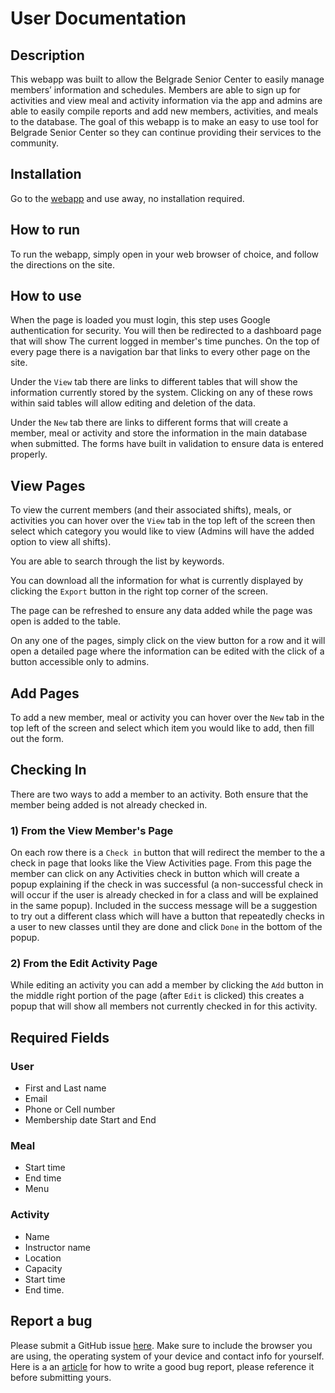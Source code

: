 # User Documentation

## Description

This webapp was built to allow the Belgrade Senior Center to easily manage members’ information and schedules.  Members are able to sign up for activities and view meal and activity information via the app and admins are able to easily compile reports and add new members, activities, and meals to the database. The goal of this webapp is to make an easy to use tool for Belgrade Senior Center so they can continue providing their services to the community.

## Installation

Go to the [webapp](https://bsc-development.firebaseapp.com/) and use away, no installation required.

## How to run

To run the webapp, simply open in your web browser of choice, and follow the directions on the site.

## How to use

When the page is loaded you must login, this step uses Google authentication for security. You will then be redirected to a dashboard page that will show The current logged in member's time punches. On the top of every page there is a navigation bar that links to every other page on the site.

Under the `View` tab there are links to different tables that will show the information currently stored by the system. Clicking on any of these rows within said tables will allow editing and deletion of the data.

Under the `New` tab there are links to different forms that will create a member, meal or activity and store the information in the main database when submitted. The forms have built in validation to ensure data is entered properly.

## View Pages

To view the current members (and their associated shifts), meals, or activities you can hover over the `View` tab in the top left of the screen then select which category you would like to view (Admins will have the added option to view all shifts).

You are able to search through the list by keywords.

You can download all the information for what is currently displayed by clicking the `Export` button in the right top corner of the screen.

The page can be refreshed to ensure any data added while the page was open is added to the table.

On any one of the pages, simply click on the view button for a row and it will open a detailed page where the information can be edited with the click of a button accessible only to admins.

## Add Pages

To add a new member, meal or activity you can hover over the `New` tab in the top left of the screen and select which item you would like to add, then fill out the form.

## Checking In

There are two ways to add a member to an activity. Both ensure that the member being added is not already checked in.

### 1) From the View Member's Page

On each row there is a `Check in` button that will redirect the member to the a check in page that looks like the View Activities page. From this page the member can click on any Activities check in button which will create a popup explaining if the check in was successful (a non-successful check in will occur if the user is already checked in for a class and will be explained in the same popup). Included in the success message will be a suggestion to try out a different class which will have a button that repeatedly checks in a user to new classes until they are done and click `Done` in the bottom of the popup.

### 2) From the Edit Activity Page

While editing an activity you can add a member by clicking the `Add` button in the middle right portion of the page (after `Edit` is clicked) this creates a popup that will show all members not currently checked in for this activity.

## Required Fields

### User

- First and Last name
- Email
- Phone or Cell number
- Membership date Start and End

### Meal

- Start time
- End time
- Menu

### Activity

- Name
- Instructor name
- Location
- Capacity
- Start time
- End time.

## Report a bug

Please submit a GitHub issue [here](https://github.com/SpencerCornish/belgrade-senior-center/issues).
Make sure to include the browser you are using, the operating system of your device and contact info for yourself.
Here is a an [article](https://docs.oracle.com/javase/8/docs/technotes/guides/troubleshoot/bugreports002.html#CHDBFAEE) for how to write a good bug report, please reference it before submitting yours.